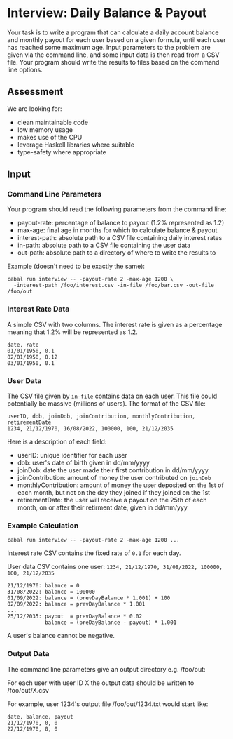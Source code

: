 # Interview: Daily Balance & Payout

Your task is to write a program that can calculate a daily account balance and
monthly payout for each user based on a given formula, until each user has
reached some maximum age. Input parameters to the problem are given via the
command line, and some input data is then read from a CSV file. Your program
should write the results to files based on the command line options.

## Assessment

We are looking for:
- clean maintainable code
- low memory usage
- makes use of the CPU
- leverage Haskell libraries where suitable
- type-safety where appropriate

## Input

### Command Line Parameters

Your program should read the following parameters from the command line:
- payout-rate:   percentage of balance to payout (1.2% represented as 1.2)
- max-age:       final age in months for which to calculate balance & payout
- interest-path: absolute path to a CSV file containing daily interest rates
- in-path:       absolute path to a CSV file containing the user data
- out-path:      absolute path to a directory of where to write the results to

Example (doesn't need to be exactly the same):

```
cabal run interview -- -payout-rate 2 -max-age 1200 \
  -interest-path /foo/interest.csv -in-file /foo/bar.csv -out-file /foo/out
```

### Interest Rate Data

A simple CSV with two columns. The interest rate is given as a percentage
meaning that 1.2% will be represented as 1.2.

```
date, rate
01/01/1950, 0.1
02/01/1950, 0.12
03/01/1950, 0.1
```

### User Data

The CSV file given by `in-file` contains data on each user. This file could
potentially be massive (millions of users). The format of the CSV file:

```
userID, dob, joinDob, joinContribution, monthlyContribution, retirementDate
1234, 21/12/1970, 16/08/2022, 100000, 100, 21/12/2035
```

Here is a description of each field:
- userID: unique identifier for each user
- dob: user's date of birth given in dd/mm/yyyy
- joinDob: date the user made their first contribution in dd/mm/yyyy
- joinContribution: amount of money the user contributed on `joinDob`
- monthlyContribution: amount of money the user deposited on the 1st of each
  month, but not on the day they joined if they joined on the 1st
- retirementDate: the user will receive a payout on the 25th of each month, on
  or after their retirment date, given in dd/mm/yyy

### Example Calculation

`cabal run interview -- -payout-rate 2 -max-age 1200 ...`

Interest rate CSV contains the fixed rate of `0.1` for each day.

User data CSV contains one user:
`1234, 21/12/1970, 31/08/2022, 100000, 100, 21/12/2035`

```
21/12/1970: balance = 0
31/08/2022: balance = 100000
01/09/2022: balance = (prevDayBalance * 1.001) + 100
02/09/2022: balance = prevDayBalance * 1.001
...
25/12/2035: payout  = prevDayBalance * 0.02
            balance = (preDayBalance - payout) * 1.001
```

A user's balance cannot be negative.

### Output Data

The command line parameters give an output directory e.g. /foo/out:

For each user with user ID X the output data should be written to /foo/out/X.csv

For example, user 1234's output file /foo/out/1234.txt would start like:

```
date, balance, payout
21/12/1970, 0, 0
22/12/1970, 0, 0
```

